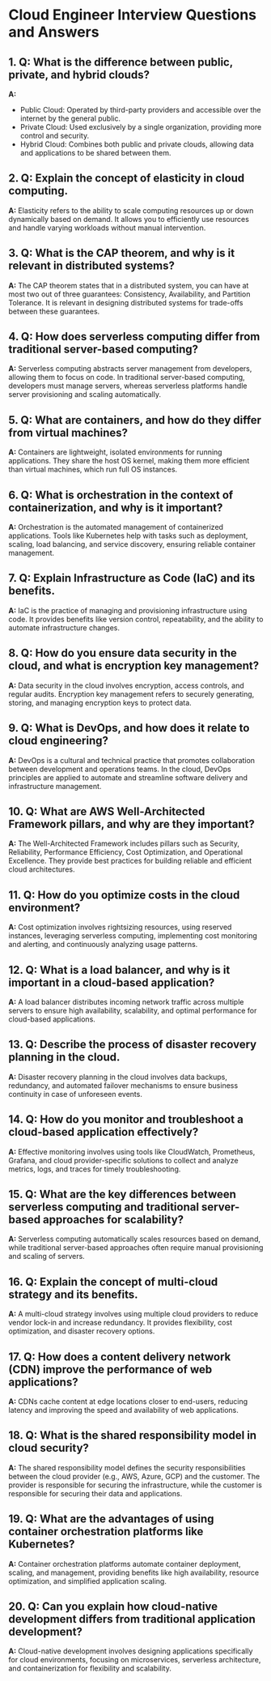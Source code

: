 # Cloud Engineer Interview Questions and Answers

## 1. **Q: What is the difference between public, private, and hybrid clouds?**
   **A:** 
   - Public Cloud: Operated by third-party providers and accessible over the internet by the general public.
   - Private Cloud: Used exclusively by a single organization, providing more control and security.
   - Hybrid Cloud: Combines both public and private clouds, allowing data and applications to be shared between them.

## 2. **Q: Explain the concept of elasticity in cloud computing.**
   **A:** 
   Elasticity refers to the ability to scale computing resources up or down dynamically based on demand. It allows you to efficiently use resources and handle varying workloads without manual intervention.

## 3. **Q: What is the CAP theorem, and why is it relevant in distributed systems?**
   **A:** 
   The CAP theorem states that in a distributed system, you can have at most two out of three guarantees: Consistency, Availability, and Partition Tolerance. It is relevant in designing distributed systems for trade-offs between these guarantees.

## 4. **Q: How does serverless computing differ from traditional server-based computing?**
   **A:** 
   Serverless computing abstracts server management from developers, allowing them to focus on code. In traditional server-based computing, developers must manage servers, whereas serverless platforms handle server provisioning and scaling automatically.

## 5. **Q: What are containers, and how do they differ from virtual machines?**
   **A:** 
   Containers are lightweight, isolated environments for running applications. They share the host OS kernel, making them more efficient than virtual machines, which run full OS instances.

## 6. **Q: What is orchestration in the context of containerization, and why is it important?**
   **A:** 
   Orchestration is the automated management of containerized applications. Tools like Kubernetes help with tasks such as deployment, scaling, load balancing, and service discovery, ensuring reliable container management.

## 7. **Q: Explain Infrastructure as Code (IaC) and its benefits.**
   **A:** 
   IaC is the practice of managing and provisioning infrastructure using code. It provides benefits like version control, repeatability, and the ability to automate infrastructure changes.

## 8. **Q: How do you ensure data security in the cloud, and what is encryption key management?**
   **A:** 
   Data security in the cloud involves encryption, access controls, and regular audits. Encryption key management refers to securely generating, storing, and managing encryption keys to protect data.

## 9. **Q: What is DevOps, and how does it relate to cloud engineering?**
   **A:** 
   DevOps is a cultural and technical practice that promotes collaboration between development and operations teams. In the cloud, DevOps principles are applied to automate and streamline software delivery and infrastructure management.

## 10. **Q: What are AWS Well-Architected Framework pillars, and why are they important?**
   **A:** 
   The Well-Architected Framework includes pillars such as Security, Reliability, Performance Efficiency, Cost Optimization, and Operational Excellence. They provide best practices for building reliable and efficient cloud architectures.

## 11. **Q: How do you optimize costs in the cloud environment?**
   **A:** 
   Cost optimization involves rightsizing resources, using reserved instances, leveraging serverless computing, implementing cost monitoring and alerting, and continuously analyzing usage patterns.

## 12. **Q: What is a load balancer, and why is it important in a cloud-based application?**
   **A:** 
   A load balancer distributes incoming network traffic across multiple servers to ensure high availability, scalability, and optimal performance for cloud-based applications.

## 13. **Q: Describe the process of disaster recovery planning in the cloud.**
   **A:** 
   Disaster recovery planning in the cloud involves data backups, redundancy, and automated failover mechanisms to ensure business continuity in case of unforeseen events.

## 14. **Q: How do you monitor and troubleshoot a cloud-based application effectively?**
   **A:** 
   Effective monitoring involves using tools like CloudWatch, Prometheus, Grafana, and cloud provider-specific solutions to collect and analyze metrics, logs, and traces for timely troubleshooting.

## 15. **Q: What are the key differences between serverless computing and traditional server-based approaches for scalability?**
   **A:** 
   Serverless computing automatically scales resources based on demand, while traditional server-based approaches often require manual provisioning and scaling of servers.

## 16. **Q: Explain the concept of multi-cloud strategy and its benefits.**
   **A:** 
   A multi-cloud strategy involves using multiple cloud providers to reduce vendor lock-in and increase redundancy. It provides flexibility, cost optimization, and disaster recovery options.

## 17. **Q: How does a content delivery network (CDN) improve the performance of web applications?**
   **A:** 
   CDNs cache content at edge locations closer to end-users, reducing latency and improving the speed and availability of web applications.

## 18. **Q: What is the shared responsibility model in cloud security?**
   **A:** 
   The shared responsibility model defines the security responsibilities between the cloud provider (e.g., AWS, Azure, GCP) and the customer. The provider is responsible for securing the infrastructure, while the customer is responsible for securing their data and applications.

## 19. **Q: What are the advantages of using container orchestration platforms like Kubernetes?**
   **A:** 
   Container orchestration platforms automate container deployment, scaling, and management, providing benefits like high availability, resource optimization, and simplified application scaling.

## 20. **Q: Can you explain how cloud-native development differs from traditional application development?**
   **A:** 
   Cloud-native development involves designing applications specifically for cloud environments, focusing on microservices, serverless architecture, and containerization for flexibility and scalability.


